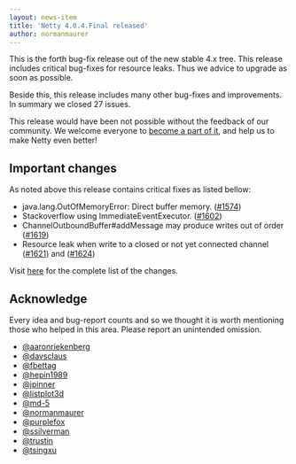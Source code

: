 ```yaml
---
layout: news-item
title: 'Netty 4.0.4.Final released'
author: normanmaurer
---
```


This is the forth bug-fix release out of the new stable 4.x tree. This release includes critical bug-fixes for resource leaks. Thus we advice to upgrade as soon as possible.

Beside this, this release includes many other bug-fixes and improvements. In summary we closed 27 issues.

This release would have been not possible without the feedback of our community. We welcome everyone to [become a part of it](http://netty.io/community.html), and help us to make Netty even better!

## Important changes
As noted above this release contains critical fixes as listed bellow:

* java.lang.OutOfMemoryError: Direct buffer memory. ([#1574](https://github.com/netty/netty/issues/1574))
* Stackoverflow using ImmediateEventExecutor. ([#1602](https://github.com/netty/netty/issues/1602))
* ChannelOutboundBuffer#addMessage may produce writes out of order ([#1619](https://github.com/netty/netty/issues/1619))
* Resource leak when write to a closed or not yet connected channel ([#1621](https://github.com/netty/netty/issues/1621)) and ([#1624](https://github.com/netty/netty/issues/1624))

Visit [here](https://github.com/netty/netty/issues?q=milestone%3A4.0.4.Final) for the complete list of the changes.

## Acknowledge

Every idea and bug-report counts and so we thought it is worth mentioning those who helped in this area. Please report an unintended omission.

* [@aaronriekenberg](https://github.com/aaronriekenberg)
* [@davsclaus](https://github.com/davsclaus)
* [@fbettag](https://github.com/fbettag)
* [@hepin1989](https://github.com/hepin1989)
* [@jpinner](https://github.com/jpinner)
* [@listplot3d](https://github.com/listplot3d)
* [@md-5](https://github.com/md-5)
* [@normanmaurer](https://github.com/normanmaurer)
* [@purplefox](https://github.com/purplefox)
* [@ssilverman](https://github.com/ssilverman)
* [@trustin](https://github.com/trustin)
* [@tsingxu](https://github.com/tsingxu)

